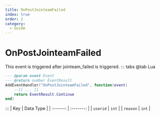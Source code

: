 ```yaml
---
title: OnPostJointeamFailed
index: true
order: 2
category:
  - Guide
---
```


# OnPostJointeamFailed
This event is triggered after jointeam_failed is triggered.
::: tabs
@tab Lua
```lua
--- @param event Event
--- @return number EventResult
AddEventHandler("OnPostJointeamFailed", function(event)
    --[[ ... ]]
    return EventResult.Continue
end)
```

:::
|    Key   | Data Type |
| :------: | :-------: |
| `userid` |   `int`   |
| `reason` |   `int`   |